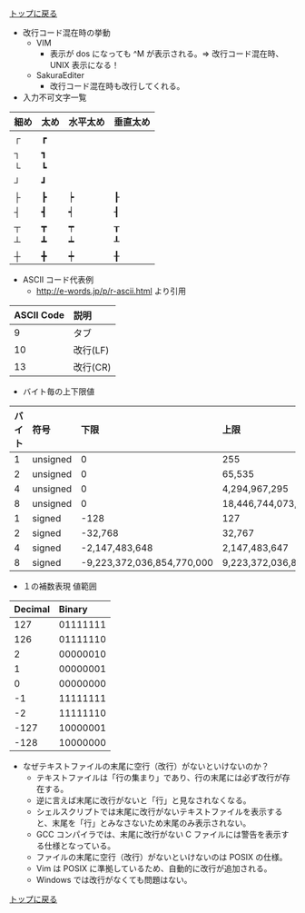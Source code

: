 [トップに戻る](../index.md)

- 改行コード混在時の挙動
	- VIM
		- 表示が dos になっても ^M が表示される。⇒ 改行コード混在時、 UNIX 表示になる！
	- SakuraEditer
		- 改行コード混在時も改行してくれる。
- 入力不可文字一覧

| 細め | 太め | 水平太め | 垂直太め |
|:---|:---|:---|:---|
| ┌ | ┏ |    |    |
| ┐ | ┓ |    |    |
| └ | ┗ |    |    |
| ┘ | ┛ |    |    |
| ├ | ┣ | ┝ | ┠ |
| ┤ | ┫ | ┥ | ┨ |
| ┬ | ┳ | ┯ | ┰ |
| ┴ | ┻ | ┷ | ┸ |
| ┼ | ╋ | ┿ | ╂ |

- ASCII コード代表例
	- http://e-words.jp/p/r-ascii.html より引用

| ASCII Code | 説明 |
|:---|:---|
| 9  | タブ     |
| 10 | 改行(LF) |
| 13 | 改行(CR) |

- バイト毎の上下限値

| バイト | 符号 | 下限 | 上限 |
|:---|:---|:---|:---|
| 1      | unsigned | 0                          | 255                        | 
| 2      | unsigned | 0                          | 65,535                     | 
| 4      | unsigned | 0                          | 4,294,967,295              | 
| 8      | unsigned | 0                          | 18,446,744,073,709,500,000 | 
| 1      | signed   | -128                       | 127                        | 
| 2      | signed   | -32,768                    | 32,767                     | 
| 4      | signed   | -2,147,483,648             | 2,147,483,647              | 
| 8      | signed   | -9,223,372,036,854,770,000 | 9,223,372,036,854,770,000  | 

- １の補数表現 値範囲

| Decimal | Binary |
|:---|:---|
| 127     | 01111111 |
| 126     | 01111110 |
| 2       | 00000010 |
| 1       | 00000001 |
| 0       | 00000000 |
| -1      | 11111111 |
| -2      | 11111110 |
| -127    | 10000001 |
| -128    | 10000000 |

- なぜテキストファイルの末尾に空行（改行）がないといけないのか？
	- テキストファイルは「行の集まり」であり、行の末尾には必ず改行が存在する。
	- 逆に言えば末尾に改行がないと「行」と見なされなくなる。
	- シェルスクリプトでは末尾に改行がないテキストファイルを表示すると、末尾を「行」とみなさないため末尾のみ表示されない。
	- GCC コンパイラでは、末尾に改行がない C ファイルには警告を表示する仕様となっている。
	- ファイルの末尾に空行（改行）がないといけないのは POSIX の仕様。
	- Vim は POSIX に準拠しているため、自動的に改行が追加される。
	- Windows では改行がなくても問題はない。


[トップに戻る](../index.md)
